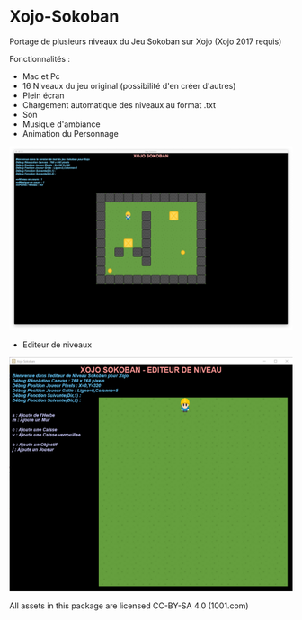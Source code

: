 # Xojo-Sokoban
Portage de plusieurs niveaux du Jeu Sokoban sur Xojo (Xojo 2017 requis)

Fonctionnalités :
- Mac et Pc
- 16 Niveaux du jeu original (possibilité d'en créer d'autres)
- Plein écran 
- Chargement automatique des niveaux au format .txt
- Son
- Musique d'ambiance
- Animation du Personnage

<img src="MacOs.png" width="640">

+ Editeur de niveaux

<img src="Editeur_Windows.png" width="512">

All assets in this package are licensed CC-BY-SA 4.0 (1001.com)
